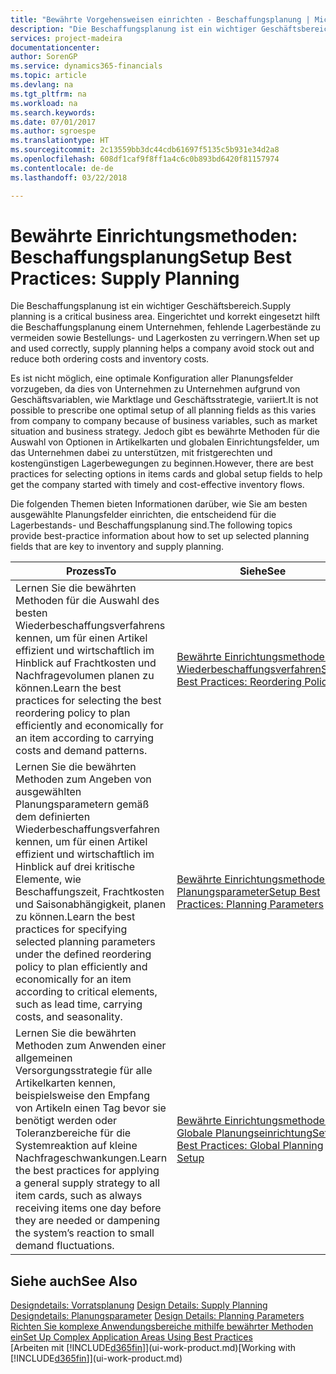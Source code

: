 ```yaml
---
title: "Bewährte Vorgehensweisen einrichten - Beschaffungsplanung | Microsoft Docs"
description: "Die Beschaffungsplanung ist ein wichtiger Geschäftsbereich. Eingerichtet und korrekt eingesetzt hilft die Beschaffungsplanung einem Unternehmen, fehlende Lagerbestände zu vermeiden sowie Bestellungs- und Lagerkosten zu verringern."
services: project-madeira
documentationcenter: 
author: SorenGP
ms.service: dynamics365-financials
ms.topic: article
ms.devlang: na
ms.tgt_pltfrm: na
ms.workload: na
ms.search.keywords: 
ms.date: 07/01/2017
ms.author: sgroespe
ms.translationtype: HT
ms.sourcegitcommit: 2c13559bb3dc44cdb61697f5135c5b931e34d2a8
ms.openlocfilehash: 608df1caf9f8ff1a4c6c0b893bd6420f81157974
ms.contentlocale: de-de
ms.lasthandoff: 03/22/2018

---
```

# <a name="setup-best-practices-supply-planning"></a><span data-ttu-id="485a0-104">Bewährte Einrichtungsmethoden: Beschaffungsplanung</span><span class="sxs-lookup"><span data-stu-id="485a0-104">Setup Best Practices: Supply Planning</span></span>
<span data-ttu-id="485a0-105">Die Beschaffungsplanung ist ein wichtiger Geschäftsbereich.</span><span class="sxs-lookup"><span data-stu-id="485a0-105">Supply planning is a critical business area.</span></span> <span data-ttu-id="485a0-106">Eingerichtet und korrekt eingesetzt hilft die Beschaffungsplanung einem Unternehmen, fehlende Lagerbestände zu vermeiden sowie Bestellungs- und Lagerkosten zu verringern.</span><span class="sxs-lookup"><span data-stu-id="485a0-106">When set up and used correctly, supply planning helps a company avoid stock out and reduce both ordering costs and inventory costs.</span></span>  

 <span data-ttu-id="485a0-107">Es ist nicht möglich, eine optimale Konfiguration aller Planungsfelder vorzugeben, da dies von Unternehmen zu Unternehmen aufgrund von Geschäftsvariablen, wie Marktlage und Geschäftsstrategie, variiert.</span><span class="sxs-lookup"><span data-stu-id="485a0-107">It is not possible to prescribe one optimal setup of all planning fields as this varies from company to company because of business variables, such as market situation and business strategy.</span></span> <span data-ttu-id="485a0-108">Jedoch gibt es bewährte Methoden für die Auswahl von Optionen in Artikelkarten und globalen Einrichtungsfelder, um das Unternehmen dabei zu unterstützen, mit fristgerechten und kostengünstigen Lagerbewegungen zu beginnen.</span><span class="sxs-lookup"><span data-stu-id="485a0-108">However, there are best practices for selecting options in items cards and global setup fields to help get the company started with timely and cost-effective inventory flows.</span></span>  

 <span data-ttu-id="485a0-109">Die folgenden Themen bieten Informationen darüber, wie Sie am besten ausgewählte Planungsfelder einrichten, die entscheidend für die Lagerbestands- und Beschaffungsplanung sind.</span><span class="sxs-lookup"><span data-stu-id="485a0-109">The following topics provide best-practice information about how to set up selected planning fields that are key to inventory and supply planning.</span></span>  

|<span data-ttu-id="485a0-110">**Prozess**</span><span class="sxs-lookup"><span data-stu-id="485a0-110">**To**</span></span>|<span data-ttu-id="485a0-111">**Siehe**</span><span class="sxs-lookup"><span data-stu-id="485a0-111">**See**</span></span>|  
|------------|-------------|  
|<span data-ttu-id="485a0-112">Lernen Sie die bewährten Methoden für die Auswahl des besten Wiederbeschaffungsverfahrens kennen, um für einen Artikel effizient und wirtschaftlich im Hinblick auf Frachtkosten und Nachfragevolumen planen zu können.</span><span class="sxs-lookup"><span data-stu-id="485a0-112">Learn the best practices for selecting the best reordering policy to plan efficiently and economically for an item according to carrying costs and demand patterns.</span></span>|[<span data-ttu-id="485a0-113">Bewährte Einrichtungsmethoden: Wiederbeschaffungsverfahren</span><span class="sxs-lookup"><span data-stu-id="485a0-113">Setup Best Practices: Reordering Policies</span></span>](setup-best-practices-reordering-policies.md)|  
|<span data-ttu-id="485a0-114">Lernen Sie die bewährten Methoden zum Angeben von ausgewählten Planungsparametern gemäß dem definierten Wiederbeschaffungsverfahren kennen, um für einen Artikel effizient und wirtschaftlich im Hinblick auf drei kritische Elemente, wie Beschaffungszeit, Frachtkosten und Saisonabhängigkeit, planen zu können.</span><span class="sxs-lookup"><span data-stu-id="485a0-114">Learn the best practices for specifying selected planning parameters under the defined reordering policy to plan efficiently and economically for an item according to critical elements, such as lead time, carrying costs, and seasonality.</span></span>|[<span data-ttu-id="485a0-115">Bewährte Einrichtungsmethoden: Planungsparameter</span><span class="sxs-lookup"><span data-stu-id="485a0-115">Setup Best Practices: Planning Parameters</span></span>](setup-best-practices-planning-parameters.md)|  
|<span data-ttu-id="485a0-116">Lernen Sie die bewährten Methoden zum Anwenden einer allgemeinen Versorgungsstrategie für alle Artikelkarten kennen, beispielsweise den Empfang von Artikeln einen Tag bevor sie benötigt werden oder Toleranzbereiche für die Systemreaktion auf kleine Nachfrageschwankungen.</span><span class="sxs-lookup"><span data-stu-id="485a0-116">Learn the best practices for applying a general supply strategy to all item cards, such as always receiving items one day before they are needed or dampening the system’s reaction to small demand fluctuations.</span></span>|[<span data-ttu-id="485a0-117">Bewährte Einrichtungsmethoden: Globale Planungseinrichtung</span><span class="sxs-lookup"><span data-stu-id="485a0-117">Setup Best Practices: Global Planning Setup</span></span>](setup-best-practices-global-planning-setup.md)|  

## <a name="see-also"></a><span data-ttu-id="485a0-118">Siehe auch</span><span class="sxs-lookup"><span data-stu-id="485a0-118">See Also</span></span>  
 <span data-ttu-id="485a0-119">[Designdetails: Vorratsplanung](design-details-supply-planning.md) </span><span class="sxs-lookup"><span data-stu-id="485a0-119">[Design Details: Supply Planning](design-details-supply-planning.md) </span></span>  
 <span data-ttu-id="485a0-120">[Designdetails: Planungsparameter](design-details-planning-parameters.md) </span><span class="sxs-lookup"><span data-stu-id="485a0-120">[Design Details: Planning Parameters](design-details-planning-parameters.md) </span></span>  
 [<span data-ttu-id="485a0-121">Richten Sie komplexe Anwendungsbereiche mithilfe bewährter Methoden ein</span><span class="sxs-lookup"><span data-stu-id="485a0-121">Set Up Complex Application Areas Using Best Practices</span></span>](set-up-complex-application-areas-using-best-practices.md)  
 <span data-ttu-id="485a0-122">[Arbeiten mit [!INCLUDE[d365fin](includes/d365fin_md.md)]](ui-work-product.md)</span><span class="sxs-lookup"><span data-stu-id="485a0-122">[Working with [!INCLUDE[d365fin](includes/d365fin_md.md)]](ui-work-product.md)</span></span>

